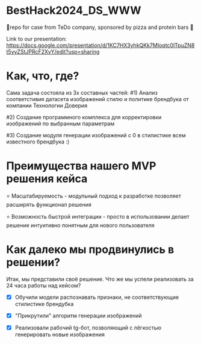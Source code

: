 # BestHack2024_DS_WWW
🥺repo for case from TeDo company, sponsored by pizza and protein bars 🌝

Link to our presentation: https://docs.google.com/presentation/d/1KC7HX3yhkQKk7MIoqtc0lTpuZN8t5yyZStJPRcF2XvY/edit?usp=sharing

<h1>Как, что, где?</h1>

Сама задача состояла из 3х составных частей: 
#1) Анализ соответстивия датасета изображений стилю и политике брендбука от компании Технологии Доверия

#2) Создание программного комплекса для корректировки изображений по выбранным параметрам

#3) Создание модуля генерации изображений с 0 в стилистике всем известного брендбука :)



<h1>Преимущества нашего MVP решения кейса</h1>

⭐️ Масштабируемость - модульный подход к разработке позволяет расширять функционал решения 

⭐️ Возможность быстрой интеграции - просто в использовании делает решение интуитивно понятным для нового пользователя


<h1>Как далеко мы продвинулись в решении?</h1>

Итак, мы представили своё решение. Что же мы успели реализовать за 24 часа работы над кейсом?

- [x] Обучили модели распознавать признаки, не соответствующие стилистике брендубка
  
- [x] "Прикрутили" алгоритм генерации изображений 

- [x] Реализовали рабочий tg-бот, позволяющий с лёгкостью генерировать новые изображения 
